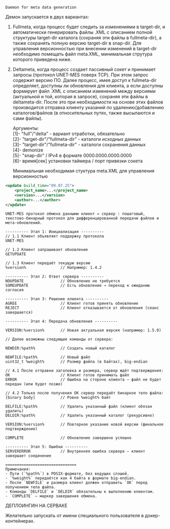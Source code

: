 	Daemon for meta data generation  
  
Демон запускается в двух вариантах: 
1. Fullmeta, когда процесс будет следить за изменениями в target-dir, и автоматически генерировать файлы .XML с описанием
полной структуры target-dir каталога (сохраняя эти файлы в fullmeta-dir), а также сохранять полную версию target-dir в snap-dir.
Для управления версионностью при внесении изменений в target-dir необходимо помещать файл meta.XML, минимальная струтура которого приведена ниже.
2. Deltameta, когда процесс создает пассивный сокет и принимает запросы (протокол UNET-MES поверх TCP). При этом запрос содержит версию ПО.
Далее процесс, имея доступ к fullmeta-dir определяет, доступны ли обновления для клиента, а если доступны формирует файл .XML с описанием изменений между
версиями (актуальной и той, которая в запросе), сохраняя эти файлы в deltameta-dir. После это при необходимости на основе этих файлов производится
отправка клиенту указаний по удалению/добавлению каталогов/файлов (в относительных путях, также высылаются и сами файлы).
  
	Аргументы:  
[1]- "full"/"delta" - вариант отработки, обязательно  
[2]- "target-dir"/"fullmeta-dir" - каталоги исходных данных  
[3]- "target-dir"/"fullmeta-dir" - каталоги сохранения данных  
[4]- demonize  
[5]- "snap-dir" / IPv4 в формате 0000.0000.0000.0000  
[6]- время[сек] установки таймера / порт привязки сокета

	Минимальная необходимая стуктура meta.XML для управления версионностью
```xml
<update build_time="09.07.25">
	<project_name>...</project_name>
	<version>...</version>
	<author>...</author>
</update>
```

	UNET-MES протокол обмена данными клиент ↔ сервер : пошаговый, текстово-бинарный протокол для дифференцированной передачи файлов и мета-обновлений.

	---------- Этап 1: Инициализация ----------
	// 1.1 Клиент объявляет поддержку протокола
	UNET-MES
	
	// 1.2 Клиент запрашивает обновление
	GETUPDATE
	
	// 1.3 Клиент передаёт текущую версию
	%version%               // Например: 1.4.2
	
	---------- Этап 2: Ответ сервера ----------
	NOUPDATE                // Обновление не требуется
	SOMEUPDATE              // Есть обновление → переход к ожиданию согласия
	
	---------- Этап 3: Решение клиента ----------
	AGREE                   // Клиент готов принять обновление
	REJECT                  // Клиент отказывается от обновления (сеанс завершается)
	
	---------- Этап 4: Передача обновления ----------
	
	VERSION:%version%       // Новая актуальная версия (например: 1.5.0)
	
	// Далее возможны следующие команды от сервера:
	
	NEWDIR:%path%           // Создать новый каталог
	
	NEWFILE:%path%          // Новый файл
	uint32_t %weight%       // Размер файла (в байтах), big-endian
	
	// 4.1 После отправки заголовка и размера, сервер ждёт подтверждения:
	OK                      // Клиент готов принимать файл
	ERROR                   // Ошибка на стороне клиента — файл не будет передан (или будет позже)
	
	// 4.2 Только после получения OK сервер передаёт бинарное тело файла:
	[binary body]           // Ровно %weight% байт
	
	DELFILE:%path%          // Удалить указанный файл (клиент обязан удалить)
	DELDIR:%path%           // Удалить указанный каталог (рекурсивно)
	
	VERSION:%version%       // Повторное указание новой версии (финальное подтверждение)
	
	COMPLETE                // Обновление завершено успешно
	
	---------- Этап 5: Ошибки ----------
	SERVERERROR             // Внутренняя ошибка сервера — клиент завершает соединение
	
	===============================
	Примечания:
	- Пути (`%path%`) в POSIX-формате, без ведущих слэшей.
	- `%weight%` передаётся как 4 байта в формате big-endian.
	- После `NEWFILE` и размера клиент должен отправить `OK` перед получением тела файла.
	- Команды `DELFILE` и `DELDIR` обязательны к выполнению клиентом.
	- `COMPLETE` — маркер завершения обмена.


ДЕПЛОИНГИН НА СЕРВАКЕ  
  
Желательно запускать от имени специального пользователя в докер-контейнерах.
